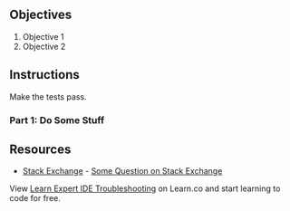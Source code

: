 ## Objectives

1. Objective 1
2. Objective 2

## Instructions

Make the tests pass.

### Part 1: Do Some Stuff

## Resources

* [Stack Exchange](http://www.stackexchange.com) - [Some Question on Stack Exchange](http://www.stackexchange.com/questions/123)

<p class='util--hide'>View <a href='https://learn.co/lessons/learn-expert-ide-troubleshooting'>Learn Expert IDE Troubleshooting</a> on Learn.co and start learning to code for free.</p>
